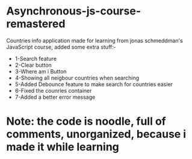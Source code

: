 # Asynchronous-js-course-remastered

Countries info application made for learning from jonas schmeddman's JavaScript course, added some extra stuff:- 
* 1-Search feature
* 2-Clear button
* 3-Where am i Button
* 4-Showing all neigbour countries when searching
* 5-Added Debounce feature to make search for countries easier
* 6-Fixed the counries container
* 7-Added a better error message

# Note: the code is noodle, full of comments, unorganized, because i made it while learning
